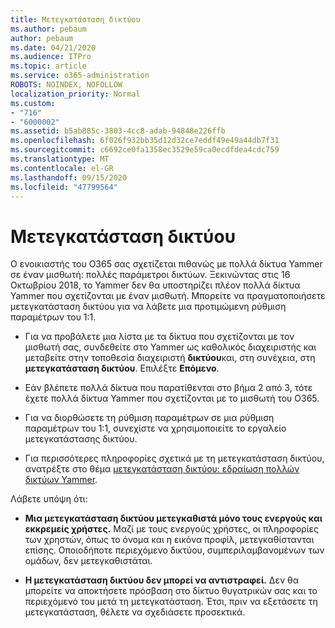 ```yaml
---
title: Μετεγκατάσταση δικτύου
ms.author: pebaum
author: pebaum
ms.date: 04/21/2020
ms.audience: ITPro
ms.topic: article
ms.service: o365-administration
ROBOTS: NOINDEX, NOFOLLOW
localization_priority: Normal
ms.custom:
- "716"
- "6000002"
ms.assetid: b5ab885c-3803-4cc8-adab-94848e226ffb
ms.openlocfilehash: 6f026f932bb35d12d32ce7eddf49e49a44db7f31
ms.sourcegitcommit: c6692ce0fa1358ec3529e59ca0ecdfdea4cdc759
ms.translationtype: MT
ms.contentlocale: el-GR
ms.lasthandoff: 09/15/2020
ms.locfileid: "47799564"
---
```

# <a name="network-migration"></a>Μετεγκατάσταση δικτύου

Ο ενοικιαστής του O365 σας σχετίζεται πιθανώς με πολλά δίκτυα Yammer σε έναν μισθωτή: πολλές παράμετροι δικτύων. Ξεκινώντας στις 16 Οκτωβρίου 2018, το Yammer δεν θα υποστηρίζει πλέον πολλά δίκτυα Yammer που σχετίζονται με έναν μισθωτή. Μπορείτε να πραγματοποιήσετε μετεγκατάσταση δικτύου για να λάβετε μια προτιμώμενη ρύθμιση παραμέτρων του 1:1.
  
- Για να προβάλετε μια λίστα με τα δίκτυα που σχετίζονται με τον μισθωτή σας, συνδεθείτε στο Yammer ως καθολικός διαχειριστής και μεταβείτε στην τοποθεσία διαχειριστή **δικτύου**και, στη συνέχεια, στη **μετεγκατάσταση δικτύου**. Επιλέξτε **Επόμενο**.

- Εάν βλέπετε πολλά δίκτυα που παρατίθενται στο βήμα 2 από 3, τότε έχετε πολλά δίκτυα Yammer που σχετίζονται με το μισθωτή του O365.

- Για να διορθώσετε τη ρύθμιση παραμέτρων σε μια ρύθμιση παραμέτρων του 1:1, συνεχίστε να χρησιμοποιείτε το εργαλείο μετεγκατάστασης δικτύου.

- Για περισσότερες πληροφορίες σχετικά με τη μετεγκατάσταση δικτύου, ανατρέξτε στο θέμα [μετεγκατάσταση δικτύου: εδραίωση πολλών δικτύων Yammer](https://docs.microsoft.com/yammer/configure-your-yammer-network/consolidate-multiple-yammer-networks).

Λάβετε υπόψη ότι:
  
- **Μια μετεγκατάσταση δικτύου μετεγκαθιστά μόνο τους ενεργούς και εκκρεμείς χρήστες.** Μαζί με τους ενεργούς χρήστες, οι πληροφορίες των χρηστών, όπως το όνομα και η εικόνα προφίλ, μετεγκαθίστανται επίσης. Οποιοδήποτε περιεχόμενο δικτύου, συμπεριλαμβανομένων των ομάδων, δεν μετεγκαθιστάται.

- **Η μετεγκατάσταση δικτύου δεν μπορεί να αντιστραφεί.** Δεν θα μπορείτε να αποκτήσετε πρόσβαση στο δίκτυο θυγατρικών σας και το περιεχόμενό του μετά τη μετεγκατάσταση. Έτσι, πριν να εξετάσετε τη μετεγκατάσταση, θέλετε να σχεδιάσετε προσεκτικά.
